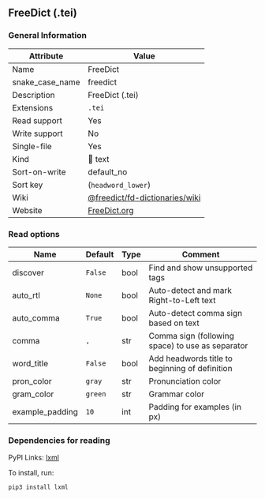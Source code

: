 ## FreeDict (.tei)

### General Information

| Attribute       | Value                                                                              |
| --------------- | ---------------------------------------------------------------------------------- |
| Name            | FreeDict                                                                           |
| snake_case_name | freedict                                                                           |
| Description     | FreeDict (.tei)                                                                    |
| Extensions      | `.tei`                                                                             |
| Read support    | Yes                                                                                |
| Write support   | No                                                                                 |
| Single-file     | Yes                                                                                |
| Kind            | 📝 text                                                                             |
| Sort-on-write   | default_no                                                                         |
| Sort key        | (`headword_lower`)                                                                 |
| Wiki            | [@freedict/fd-dictionaries/wiki](https://github.com/freedict/fd-dictionaries/wiki) |
| Website         | [FreeDict.org](https://freedict.org/)                                              |

### Read options

| Name            | Default | Type | Comment                                          |
| --------------- | ------- | ---- | ------------------------------------------------ |
| discover        | `False` | bool | Find and show unsupported tags                   |
| auto_rtl        | `None`  | bool | Auto-detect and mark Right-to-Left text          |
| auto_comma      | `True`  | bool | Auto-detect comma sign based on text             |
| comma           | `, `    | str  | Comma sign (following space) to use as separator |
| word_title      | `False` | bool | Add headwords title to beginning of definition   |
| pron_color      | `gray`  | str  | Pronunciation color                              |
| gram_color      | `green` | str  | Grammar color                                    |
| example_padding | `10`    | int  | Padding for examples (in px)                     |

### Dependencies for reading

PyPI Links: [lxml](https://pypi.org/project/lxml)

To install, run:

```sh
pip3 install lxml
```
